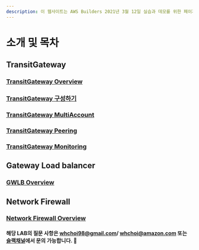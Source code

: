 ```yaml
---
description: 이 웹사이트는 AWS Builders 2021년 3월 12일 실습과 데모를 위한 페이지 입니다.
---
```


# 소개 및 목차

## TransitGateway

### [TransitGateway Overview](transitgateway-overview.md)

### [TransitGateway 구성하기](transitgateway-basic.md)

### [TransitGateway MultiAccount](transitgateway-multiaccount.md)

### [TransitGateway Peering](transitgateway-multiaccount.md)

### [TransitGateway Monitoring](transitgateway-monitoring.md)

## Gateway Load balancer

### [GWLB Overview](gateway-loadbalancer/gwlb-overview.md)



## Network Firewall

### [Network Firewall Overview](network-firewall/nwfw-overview.md)



#### 해당 LAB의 질문 사항은 whchoi98@gmail.com/ whchoi@amazon.com 또는 [슬랙채널](https://whchoi-hol.slack.com/archives/C01QM79Q4BD)에서 문의 가능합니다. 🙋 

#### 



